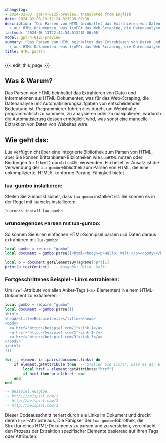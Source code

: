 ```yaml
---
changelog:
- 2024-02-03, gpt-4-0125-preview, translated from English
date: 2024-02-03 19:12:24.323299-07:00
description: "Das Parsen von HTML beinhaltet das Extrahieren von Daten und Informationen\
  \ aus HTML-Dokumenten, was f\xFCr das Web-Scraping, die Datenanalyse und\u2026"
lastmod: '2024-03-13T22:44:54.013264-06:00'
model: gpt-4-0125-preview
summary: "Das Parsen von HTML beinhaltet das Extrahieren von Daten und Informationen\
  \ aus HTML-Dokumenten, was f\xFCr das Web-Scraping, die Datenanalyse und\u2026"
title: HTML parsen
---
```


{{< edit_this_page >}}

## Was & Warum?
Das Parsen von HTML beinhaltet das Extrahieren von Daten und Informationen aus HTML-Dokumenten, was für das Web-Scraping, die Datenanalyse und Automatisierungsaufgaben von entscheidender Bedeutung ist. Programmierer führen dies durch, um Webinhalte programmatisch zu sammeln, zu analysieren oder zu manipulieren, wodurch die Automatisierung dessen ermöglicht wird, was sonst eine manuelle Extraktion von Daten von Websites wäre.

## Wie geht das:
Lua verfügt nicht über eine integrierte Bibliothek zum Parsen von HTML, aber Sie können Drittanbieter-Bibliotheken wie `LuaHTML` nutzen oder Bindungen für `libxml2` durch `LuaXML` verwenden. Ein beliebter Ansatz ist die Verwendung der `lua-gumbo`-Bibliothek zum Parsen von HTML, die eine unkomplizierte, HTML5-konforme Parsing-Fähigkeit bietet.

### lua-gumbo installieren:
Stellen Sie zunächst sicher, dass `lua-gumbo` installiert ist. Sie können es in der Regel mit luarocks installieren:

```sh
luarocks install lua-gumbo
```

### Grundlegendes Parsen mit lua-gumbo:
So können Sie einen einfachen HTML-Schnipsel parsen und Daten daraus extrahieren mit `lua-gumbo`:

```lua
local gumbo = require "gumbo"
local document = gumbo.parse[[<html><body><p>Hallo, Welt!</p></body></html>]]

local p = document:getElementsByTagName("p")[1]
print(p.textContent)  -- Ausgabe: Hallo, Welt!
```

### Fortgeschrittenes Beispiel - Links extrahieren:
Um `href`-Attribute von allen Anker-Tags (`<a>`-Elementen) in einem HTML-Dokument zu extrahieren:

```lua
local gumbo = require "gumbo"
local document = gumbo.parse([[
<html>
<head><title>Beispielseite</title></head>
<body>
  <a href="http://beispiel.com/1">Link 1</a>
  <a href="http://beispiel.com/2">Link 2</a>
  <a href="http://beispiel.com/3">Link 3</a>
</body>
</html>
]])

for _, element in ipairs(document.links) do
    if element.getAttribute then  -- Stellen Sie sicher, dass es ein Element ist und Attribute hat
        local href = element:getAttribute("href")
        if href then print(href) end
    end
end

-- Beispiel Ausgabe:
-- http://beispiel.com/1
-- http://beispiel.com/2
-- http://beispiel.com/3
```

Dieser Codeausschnitt iteriert durch alle Links im Dokument und druckt deren `href`-Attribute aus. Die Fähigkeit der `lua-gumbo`-Bibliothek, die Struktur eines HTML-Dokuments zu parsen und zu verstehen, vereinfacht den Prozess der Extraktion spezifischer Elemente basierend auf ihren Tags oder Attributen.
